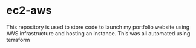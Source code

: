 # ec2-aws
This repository is used to store code to launch my portfolio website using AWS infrastructure and hosting an instance. This was all automated using terraform
